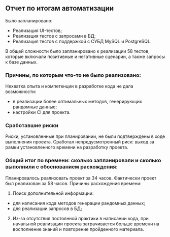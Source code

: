 ## Отчет по итогам автоматизации

Было запланировано:
- Реализация UI-тестов;
- Реализация тестов с запросами в БД;
- Реализация тестов с поддержкой с СУБД MySQL и PostgreSQL.

В общей сложности было запланировано к реализации 58 тестов, которые включали позитивные и негативные сценарии, а также запросы к базе данных.

### **Причины, по которым что-то не было реализовано:**
Нехватка опыта и компетенции в разработке кода не дала возможности:
- в реализации более оптимальных методов, генерирующих рандомные данные;
- настройки CI для проекта.

### **Сработавшие риски**
Риски, установленные при планировании, не были подтверждены в ходе выполнения проекта.
Сработал непредусмотренный риск: выход за рамки установленного времени на разработку проекта.

### **Общий итог по времени: сколько запланировали и сколько выполнили с обоснованием расхождения:**
Планировалось реализовать проект за 34 часов.
Фактически проект был реализован за 58 часов.
Причины расхождения времени:
1. Поиск дополнительной информации:
- для написания кода методов генерации рандомных данных;
- для реализации запросов в БД;
2. Из-за отсутствия постоянной практики в написании кода, при начальной реализации проекта затрачивается больше времени на восполнение знаний и повторение пройденного материала.